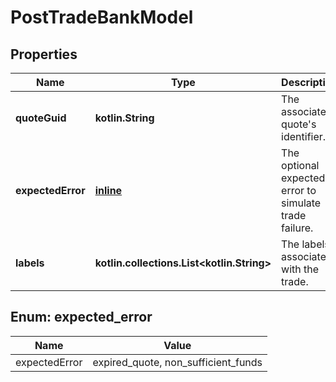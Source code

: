 
# PostTradeBankModel

## Properties
Name | Type | Description | Notes
------------ | ------------- | ------------- | -------------
**quoteGuid** | **kotlin.String** | The associated quote&#39;s identifier. | 
**expectedError** | [**inline**](#ExpectedError) | The optional expected error to simulate trade failure. |  [optional]
**labels** | **kotlin.collections.List&lt;kotlin.String&gt;** | The labels associated with the trade. |  [optional]


<a name="ExpectedError"></a>
## Enum: expected_error
Name | Value
---- | -----
expectedError | expired_quote, non_sufficient_funds



